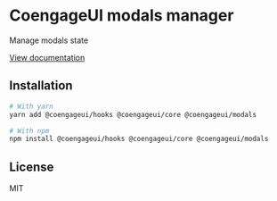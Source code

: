 # CoengageUI modals manager

Manage modals state

[View documentation](https://coengage.dev/)

## Installation

```sh
# With yarn
yarn add @coengageui/hooks @coengageui/core @coengageui/modals

# With npm
npm install @coengageui/hooks @coengageui/core @coengageui/modals
```

## License

MIT

